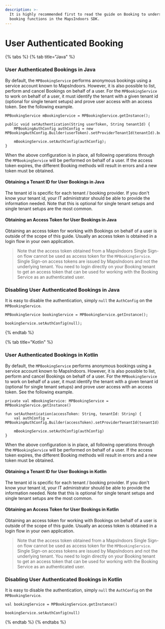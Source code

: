```yaml
---
description: >-
  It is highly recommended first to read the guide on Booking to understand how
  booking functions in the MapsIndoors SDK.
---
```


# User Authenticated Booking

{% tabs %}
{% tab title="Java" %}


### User Authenticated Bookings in Java[​](https://docs.mapsindoors.com/user-authenticated-booking#user-authenticated-bookings-in-java) <a href="#user-authenticated-bookings-in-java" id="user-authenticated-bookings-in-java"></a>

By default, the `MPBookingService` performs anonymous bookings using a service account known to MapsIndoors. However, it is also possible to list, perform and cancel Bookings on behalf of a user. For the `MPBookingService` to work on behalf of a user, it must identify the tenant with a given tenant id (optional for single tenant setups) and prove user access with an access token. See the following example.

```
MPBookingService mBookingService = MPBookingService.getInstance();

public void setAuthentication(String userToken, String tenantId) {
    MPBookingAuthConfig authConfig = new MPBookingAuthConfig.Builder(userToken).setProviderTenantId(tenantId).build();

    mBookingService.setAuthConfig(authConfig);
}
```

When the above configuration is in place, all following operations through the `MPBookingService` will be performed on behalf of a user. If the access token expires, the different Booking methods will result in errors and a new token must be obtained.

#### Obtaining a Tenant ID for User Bookings in Java[​](https://docs.mapsindoors.com/user-authenticated-booking#obtaining-a-tenant-id-for-user-bookings-in-java) <a href="#obtaining-a-tenant-id-for-user-bookings-in-java" id="obtaining-a-tenant-id-for-user-bookings-in-java"></a>

The tenant id is specific for each tenant / booking provider. If you don't know your tenant id, your IT administrator should be able to provide the information needed. Note that this is optional for single tenant setups and single tenant setups are the most common.

#### Obtaining an Access Token for User Bookings in Java[​](https://docs.mapsindoors.com/user-authenticated-booking#obtaining-an-access-token-for-user-bookings-in-java) <a href="#obtaining-an-access-token-for-user-bookings-in-java" id="obtaining-an-access-token-for-user-bookings-in-java"></a>

Obtaining an access token for working with Bookings on behalf of a user is outside of the scope of this guide. Usually an access token is obtained in a login flow in your own application.

> Note that the access token obtained from a MapsIndoors Single Sign-on flow cannot be used as access token for the `MPBookingService`. Single Sign-on access tokens are issued by MapsIndoors and not the underlying tenant. You need to login directly on your Booking tenant to get an access token that can be used for working with the Booking Service as an authenticated user.

### Disabling User Authenticated Bookings in Java[​](https://docs.mapsindoors.com/user-authenticated-booking#disabling-user-authenticated-bookings-in-java) <a href="#disabling-user-authenticated-bookings-in-java" id="disabling-user-authenticated-bookings-in-java"></a>

It is easy to disable the authentication, simply `null` the `AuthConfig` on the `MPBookingService`.

```
MPBookingService bookingService = MPBookingService.getInstance();

bookingService.setAuthConfig(null);
```
{% endtab %}

{% tab title="Kotlin" %}


### User Authenticated Bookings in Kotlin[​](https://docs.mapsindoors.com/user-authenticated-booking#user-authenticated-bookings-in-kotlin) <a href="#user-authenticated-bookings-in-kotlin" id="user-authenticated-bookings-in-kotlin"></a>

By default, the `MPBookingService` performs anonymous bookings using a service account known to MapsIndoors. However, it is also possible to list, perform and cancel Bookings on behalf of a user. For the `MPBookingService` to work on behalf of a user, it must identify the tenant with a given tenant id (optional for single tenant setups) and prove user access with an access token. See the following example.

```
private val mBookingService: MPBookingService = MPBookingService.getInstance()

fun setAuthentication(accessToken: String, tenantId: String) {
    val authConfig = MPBookingAuthConfig.Builder(accessToken).setProviderTenantId(tenantId).build()

    mBookingService.setAuthConfig(authConfig)
}
```

When the above configuration is in place, all following operations through the `MPBookingService` will be performed on behalf of a user. If the access token expires, the different Booking methods will result in errors and a new token must be obtained.

#### Obtaining a Tenant ID for User Bookings in Kotlin[​](https://docs.mapsindoors.com/user-authenticated-booking#obtaining-a-tenant-id-for-user-bookings-in-kotlin) <a href="#obtaining-a-tenant-id-for-user-bookings-in-kotlin" id="obtaining-a-tenant-id-for-user-bookings-in-kotlin"></a>

The tenant id is specific for each tenant / booking provider. If you don't know your tenant id, your IT administrator should be able to provide the information needed. Note that this is optional for single tenant setups and single tenant setups are the most common.

#### Obtaining an Access Token for User Bookings in Kotlin[​](https://docs.mapsindoors.com/user-authenticated-booking#obtaining-an-access-token-for-user-bookings-in-kotlin) <a href="#obtaining-an-access-token-for-user-bookings-in-kotlin" id="obtaining-an-access-token-for-user-bookings-in-kotlin"></a>

Obtaining an access token for working with Bookings on behalf of a user is outside of the scope of this guide. Usually an access token is obtained in a login flow in your own application.

> Note that the access token obtained from a MapsIndoors Single Sign-on flow cannot be used as access token for the `MPBookingService`. Single Sign-on access tokens are issued by MapsIndoors and not the underlying tenant. You need to login directly on your Booking tenant to get an access token that can be used for working with the Booking Service as an authenticated user.

### Disabling User Authenticated Bookings in Kotlin[​](https://docs.mapsindoors.com/user-authenticated-booking#disabling-user-authenticated-bookings-in-kotlin) <a href="#disabling-user-authenticated-bookings-in-kotlin" id="disabling-user-authenticated-bookings-in-kotlin"></a>

It is easy to disable the authentication, simply `null` the `AuthConfig` on the `MPBookingService`.

```
val bookingService = MPBookingService.getInstance()

bookingService.setAuthConfig(null)
```
{% endtab %}
{% endtabs %}
